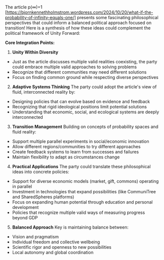 The article p(∞)=1 [https://bjornkennethholmstrom.wordpress.com/2024/10/20/what-if-the-probability-of-infinity-equals-one/] presents some fascinating philosophical perspectives that could inform a balanced political approach focused on transition! Here is a synthesis of how these ideas could complement the political framework of Unity Forward:

**Core Integration Points:**

1. **Unity Within Diversity**
- Just as the article discusses multiple valid realities coexisting, the party could embrace multiple valid approaches to solving problems
- Recognize that different communities may need different solutions
- Focus on finding common ground while respecting diverse perspectives

2. **Adaptive Systems Thinking**
The party could adopt the article's view of fluid, interconnected reality by:
- Designing policies that can evolve based on evidence and feedback
- Recognizing that rigid ideological positions limit potential solutions
- Understanding that economic, social, and ecological systems are deeply interconnected

3. **Transition Management** 
Building on concepts of probability spaces and fluid reality:
- Support multiple parallel experiments in social/economic innovation
- Allow different regions/communities to try different approaches
- Create feedback systems to learn from successes and failures
- Maintain flexibility to adapt as circumstances change

4. **Practical Applications**
The party could translate these philosophical ideas into concrete policies:
- Support for diverse economic models (market, gift, commons) operating in parallel
- Investment in technologies that expand possibilities (like CommuniTree and SharedSpheres platforms)
- Focus on expanding human potential through education and personal development
- Policies that recognize multiple valid ways of measuring progress beyond GDP

5. **Balanced Approach**
Key is maintaining balance between:
- Vision and pragmatism
- Individual freedom and collective wellbeing  
- Scientific rigor and openness to new possibilities
- Local autonomy and global coordination

